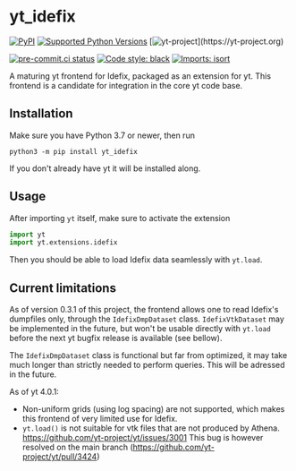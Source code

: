 
# yt_idefix
[![PyPI](https://img.shields.io/pypi/v/yt_idefix)](https://pypi.org/project/yt_idefix)
[![Supported Python Versions](https://img.shields.io/pypi/pyversions/yt_idefix/0.1.0)](https://pypi.org/project/yt_idefix/)
[![yt-project](https://img.shields.io/static/v1?label="works%20with"&message="yt"&color="blueviolet")](https://yt-project.org)

<!--- Tests and style --->
[![pre-commit.ci status](https://results.pre-commit.ci/badge/github/neutrinoceros/yt_idefix/main.svg)](https://results.pre-commit.ci/latest/github/neutrinoceros/yt_idefix/main)
[![Code style: black](https://img.shields.io/badge/code%20style-black-000000.svg)](https://github.com/psf/black)
[![Imports: isort](https://img.shields.io/badge/%20imports-isort-%231674b1?style=flat&labelColor=ef8336)](https://pycqa.github.io/isort/)

A maturing yt frontend for Idefix, packaged as an extension for yt.
This frontend is a candidate for integration in the core yt code base.

## Installation

Make sure you have Python 3.7 or newer, then run
```shell
python3 -m pip install yt_idefix
```
If you don't already have yt it will be installed along.

## Usage

After importing `yt` itself, make sure to activate the extension
```python
import yt
import yt.extensions.idefix
```
Then you should be able to load Idefix data seamlessly with `yt.load`.


## Current limitations

As of version 0.3.1 of this project, the frontend allows one to read Idefix's
dumpfiles only, through the `IdefixDmpDataset` class. `IdefixVtkDataset` may be
implemented in the future, but won't be usable directly with `yt.load` before
the next yt bugfix release is available (see bellow).

The `IdefixDmpDataset` class is functional but far from optimized, it may take
much longer than strictly needed to perform queries. This will be adressed in
the future.

As of yt 4.0.1:
- Non-uniform grids (using log spacing) are not supported, which makes this
  frontend of very limited use for Idefix.
- `yt.load()` is not suitable for vtk files that are not produced by Athena.
  https://github.com/yt-project/yt/issues/3001 This bug is however resolved on
  the main branch (https://github.com/yt-project/yt/pull/3424)
